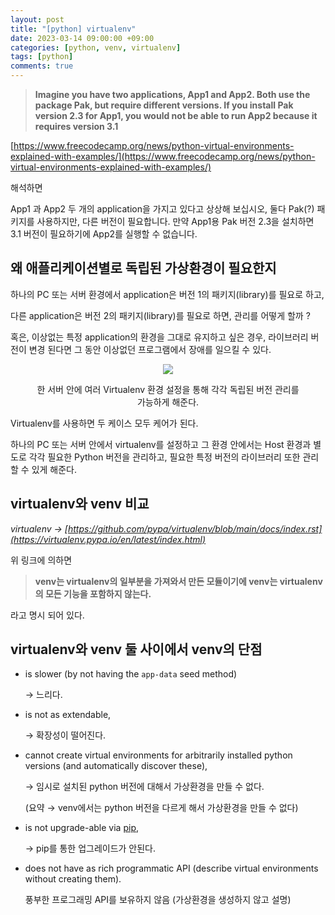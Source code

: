 ```yaml
---
layout: post
title: "[python] virtualenv"
date: 2023-03-14 09:00:00 +09:00
categories: [python, venv, virtualenv]
tags: [python]
comments: true
---
```


> **Imagine you have two applications, App1 and App2. Both use the package Pak, but require different versions. If you install Pak version 2.3 for App1, you would not be able to run App2 because it requires version 3.1**
>
[https://www.freecodecamp.org/news/python-virtual-environments-explained-with-examples/](https://www.freecodecamp.org/news/python-virtual-environments-explained-with-examples/)

해석하면

App1 과 App2 두 개의 application을 가지고 있다고 상상해 보십시오, 둘다 Pak(?) 패키지를 사용하지만, 다른 버전이 필요합니다. 만약 App1용 Pak 버전 2.3을 설치하면 3.1 버전이 필요하기에 App2를 실행할 수 없습니다.

## 왜 애플리케이션별로 독립된 가상환경이 필요한지

하나의 PC 또는 서버 환경에서 application은 버전 1의 패키지(library)를 필요로 하고, 

다른 application은 버전 2의 패키지(library)를 필요로 하면, 관리를 어떻게 할까 ?

혹은, 이상없는 특정 application의 환경을 그대로 유지하고 싶은 경우, 라이브러리 버전이 변경 된다면 그 동안 이상없던 프로그램에서 장애를 일으킬 수 있다.

<figure align="center">
  <img src="https://miro.medium.com/max/720/1*Uw9xyn1G2qOMsA_tF40g7g.png">
  <figcaption>
    <p style="color: var(--blockquote-text-color);">
      한 서버 안에 여러 Virtualenv 환경 설정을 통해 각각 독립된 버전 관리를 가능하게 해준다.
    </p>
  </figcaption>
</figure>

Virtualenv를 사용하면 두 케이스 모두 케어가 된다.

하나의 PC 또는 서버 안에서 virtualenv를 설정하고 그 환경 안에서는 Host 환경과 별도로 각각 필요한 Python 버전을 관리하고, 필요한 특정 버전의 라이브러리 또한 관리할 수 있게 해준다.

## virtualenv와 venv 비교

*virtualenv → [https://github.com/pypa/virtualenv/blob/main/docs/index.rst](https://virtualenv.pypa.io/en/latest/index.html)* 

위 링크에 의하면 

> **venv는 virtualenv의 일부분을 가져와서 만든 모듈이기에 venv는 virtualenv의 모든 기능을 포함하지 않는다.**
> 

라고 명시 되어 있다.

## virtualenv와 venv 둘 사이에서 venv의 단점

- is slower (by not having the `app-data` seed method)
    
    → 느리다.
    
- is not as extendable,
    
    → 확장성이 떨어진다.
    
- cannot create virtual environments for arbitrarily installed python versions (and automatically discover these),
    
    → 임시로 설치된 python 버전에 대해서 가상환경을 만들 수 없다. 
    
    (요약 → venv에서는 python 버전을 다르게 해서 가상환경을 만들 수 없다)
    
- is not upgrade-able via [pip](https://pip.pypa.io/en/stable/getting-started/),
    
    → pip를 통한 업그레이드가 안된다.
    
- does not have as rich programmatic API (describe virtual environments without creating them).
    
    풍부한 프로그래밍 API를 보유하지 않음 (가상환경을 생성하지 않고 설명)
